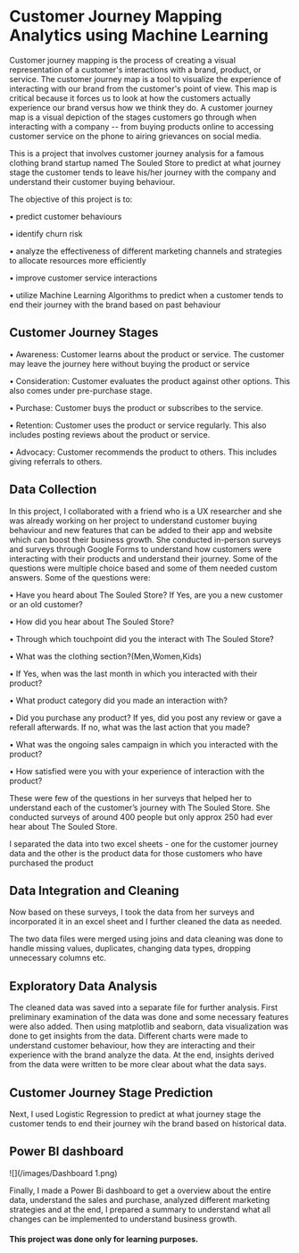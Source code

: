 # Customer Journey Mapping Analytics using Machine Learning 
Customer journey mapping is the process of creating a visual representation of a customer's interactions with a brand, product, or service. The customer journey map is a tool to visualize the experience of interacting with our brand from the customer's point of view. This map is critical because it forces us to look at how the customers actually experience our brand versus how we think they do. A customer journey map is a visual depiction of the stages customers go through when interacting with a company -- from buying products online to accessing customer service on the phone to airing grievances on social media.

This is a project that involves customer journey analysis for a famous clothing brand startup named The Souled Store to predict at what journey stage the customer tends to leave his/her journey with the company and understand their customer buying behaviour. 

The objective of this project is to:

•	predict customer behaviours

•	identify churn risk

•	analyze the effectiveness of different marketing channels and strategies to allocate resources more efficiently

•	improve customer service interactions

•	utilize Machine Learning Algorithms to predict when a customer tends to end their journey with the brand based on past behaviour

## Customer Journey Stages

•	Awareness: Customer learns about the product or service. The customer may leave the journey here without buying the product or service

•	Consideration: Customer evaluates the product against other options. This also comes under pre-purchase stage.

•	Purchase: Customer buys the product or subscribes to the service.

•	Retention: Customer uses the product or service regularly. This also includes posting reviews about the product or service.

•	Advocacy: Customer recommends the product to others. This includes giving referrals to others.

## Data Collection 

In this project, I collaborated with a friend who is a UX researcher and she was already working on her project to understand customer buying behaviour and new features that can be added to their app and website which can boost their business growth. She conducted in-person surveys and surveys through Google Forms to understand how customers were interacting with their products and understand their journey.  Some of the questions were multiple choice based and some of them needed custom answers. Some of the questions were:

•	Have you heard about The Souled Store? If Yes, are you a new customer or an old customer? 

•	How did you hear about The Souled Store?

•	Through which touchpoint did you the interact with The Souled Store? 

•	What was the clothing section?(Men,Women,Kids)

•	If Yes, when was the last month in which you interacted with their product?

•	What product category did you made an interaction with?

•	Did you purchase any product? If yes, did you post any review or gave a referall afterwards. If no, what was the last action that you made?

•	What was the ongoing sales campaign in which you interacted with the product?

•	How satisfied were you with your experience of interaction with the product?

These were few of the questions in her surveys that helped her to understand each of the customer’s journey with The Souled Store. She conducted surveys of around 400 people but only approx 250 had ever hear about The Souled Store.

I separated the data into two excel sheets - one for the customer journey data and the other is the product data for those customers who have purchased the product

## Data Integration and Cleaning

Now based on these surveys, I took the data from her surveys and incorporated it in an excel sheet and I further cleaned the data as needed. 

The two data files were merged using joins and data cleaning was done to handle missing values, duplicates, changing data types, dropping unnecessary columns etc.

## Exploratory Data Analysis

 The cleaned data was saved into a separate file for further analysis. First preliminary examination of the data was done and some necessary features were also added. Then using matplotlib and seaborn, data visualization was done to get insights from the data. Different charts were made to understand customer behaviour, how they are interacting and their experience with the brand analyze the data. At the end, insights derived from the data were written to be more clear about what the data says.

 ## Customer Journey Stage Prediction
 
 Next, I used Logistic Regression to predict at what journey stage the customer tends to end their journey wih the brand based on historical data.

 ## Power BI dashboard

 ![](/images/Dashboard 1.png)
 
 Finally, I made a Power Bi dashboard to get a overview about the entire data, understand the sales and purchase, analyzed different marketing strategies and at the end, I prepared a summary to understand what all changes can be implemented to understand business growth.
 


 ####  This project was done only for learning purposes.


